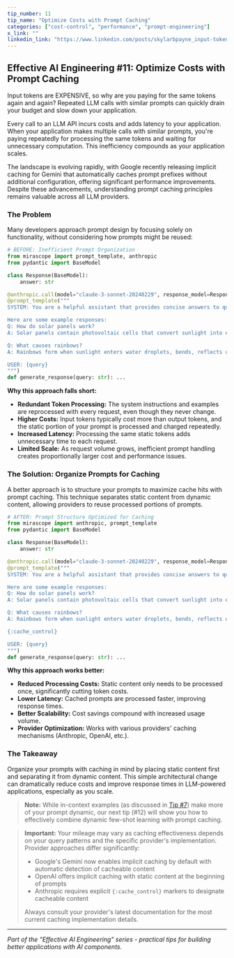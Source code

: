 ```yaml
---
tip_number: 11
tip_name: "Optimize Costs with Prompt Caching"
categories: ["cost-control", "performance", "prompt-engineering"]
x_link: ""
linkedin_link: "https://www.linkedin.com/posts/skylarbpayne_input-tokens-are-expensive-so-why-are-activity-7328479589507252224-HyGy?utm_source=share&utm_medium=member_desktop&rcm=ACoAABKpCf4BI_Yx2u7h66sgi5z1NF3aEYFHgps"
---
```


## Effective AI Engineering #11: Optimize Costs with Prompt Caching

Input tokens are EXPENSIVE, so why are you paying for the same tokens again and again?
Repeated LLM calls with similar prompts can quickly drain your budget and slow down your application.

Every call to an LLM API incurs costs and adds latency to your application. When your application makes multiple calls with similar prompts, you're paying repeatedly for processing the same tokens and waiting for unnecessary computation. This inefficiency compounds as your application scales.

The landscape is evolving rapidly, with Google recently releasing implicit caching for Gemini that automatically caches prompt prefixes without additional configuration, offering significant performance improvements. Despite these advancements, understanding prompt caching principles remains valuable across all LLM providers.

### The Problem

Many developers approach prompt design by focusing solely on functionality, without considering how prompts might be reused:

```python
# BEFORE: Inefficient Prompt Organization
from mirascope import prompt_template, anthropic
from pydantic import BaseModel

class Response(BaseModel):
    answer: str

@anthropic.call(model="claude-3-sonnet-20240229", response_model=Response)
@prompt_template("""
SYSTEM: You are a helpful assistant that provides concise answers to questions about science topics.

Here are some example responses:
Q: How do solar panels work?
A: Solar panels contain photovoltaic cells that convert sunlight into electricity by knocking electrons loose.

Q: What causes rainbows?
A: Rainbows form when sunlight enters water droplets, bends, reflects off the back, and exits at different angles based on wavelength.

USER: {query}
""")
def generate_response(query: str): ...
```

**Why this approach falls short:**

- **Redundant Token Processing:** The system instructions and examples are reprocessed with every request, even though they never change.
- **Higher Costs:** Input tokens typically cost more than output tokens, and the static portion of your prompt is processed and charged repeatedly.
- **Increased Latency:** Processing the same static tokens adds unnecessary time to each request.
- **Limited Scale:** As request volume grows, inefficient prompt handling creates proportionally larger cost and performance issues.

### The Solution: Organize Prompts for Caching

A better approach is to structure your prompts to maximize cache hits with prompt caching. This technique separates static content from dynamic content, allowing providers to reuse processed portions of prompts.

```python
# AFTER: Prompt Structure Optimized for Caching
from mirascope import anthropic, prompt_template
from pydantic import BaseModel

class Response(BaseModel):
    answer: str

@anthropic.call(model="claude-3-sonnet-20240229", response_model=Response)
@prompt_template("""
SYSTEM: You are a helpful assistant that provides concise answers to questions about science topics.

Here are some example responses:
Q: How do solar panels work?
A: Solar panels contain photovoltaic cells that convert sunlight into electricity by knocking electrons loose.

Q: What causes rainbows?
A: Rainbows form when sunlight enters water droplets, bends, reflects off the back, and exits at different angles based on wavelength.

{:cache_control}

USER: {query}
""")
def generate_response(query: str): ...
```

**Why this approach works better:**

- **Reduced Processing Costs:** Static content only needs to be processed once, significantly cutting token costs.
- **Lower Latency:** Cached prompts are processed faster, improving response times.
- **Better Scalability:** Cost savings compound with increased usage volume.
- **Provider Optimization:** Works with various providers' caching mechanisms (Anthropic, OpenAI, etc.).

### The Takeaway

Organize your prompts with caching in mind by placing static content first and separating it from dynamic content. This simple architectural change can dramatically reduce costs and improve response times in LLM-powered applications, especially as you scale.

> **Note:** While in-context examples (as discussed in [Tip #7](007_in_context_learning.md)) make more of your prompt dynamic, our next tip (#12) will show you how to effectively combine dynamic few-shot learning with prompt caching.

> **Important:** Your mileage may vary as caching effectiveness depends on your query patterns and the specific provider's implementation. Provider approaches differ significantly:
> - Google's Gemini now enables implicit caching by default with automatic detection of cacheable content
> - OpenAI offers implicit caching with static content at the beginning of prompts
> - Anthropic requires explicit `{:cache_control}` markers to designate cacheable content
>
> Always consult your provider's latest documentation for the most current caching implementation details.

---
*Part of the "Effective AI Engineering" series - practical tips for building better applications with AI components.*